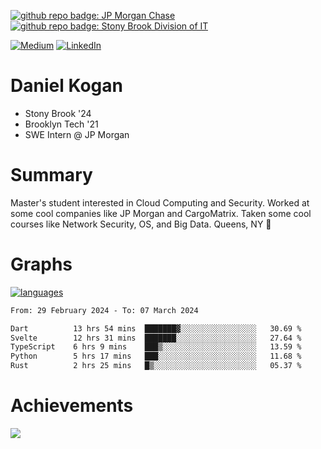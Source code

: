 [![github repo badge: JP Morgan Chase](https://img.shields.io/badge/JP_Morgan_Chase--181717?color=blue)](https://careers.jpmorgan.com/in/en/students/programs/software-engineer-summer?search=&tags=location__Americas__UnitedStatesofAmerica)
[![github repo badge: Stony Brook Division of IT](https://img.shields.io/badge/Stony%20Brook%20Division%20of%20IT--181717?color=red)](https://it.stonybrook.edu/)

[![Medium](https://img.shields.io/badge/Medium-12100E?logo=medium&logoColor=white)](https://medium.com/@danielkoganx) [![LinkedIn](https://img.shields.io/badge/LinkedIn-%230077B5.svg?logo=linkedin&logoColor=white)](https://linkedin.com/in/danielkogan123)
# Daniel Kogan

- Stony Brook '24
- Brooklyn Tech '21
- SWE Intern @ JP Morgan

# Summary

Master's student interested in Cloud Computing and Security. Worked at some cool companies like JP Morgan and CargoMatrix. Taken some cool courses like Network Security, OS, and Big Data. Queens, NY 📍


# Graphs

<div style="width: 100%">

[![languages](https://github-readme-stats.vercel.app/api/top-langs/?username=daminals&langs_count=8&hide=html&layout=compact)](https://github-readme-stats.vercel.app/api/top-langs/?username=daminals&langs_count=8&hide=html&layout=compact)
</div>

<!--START_SECTION:waka-->

```txt
From: 29 February 2024 - To: 07 March 2024

Dart          13 hrs 54 mins  ███████▓░░░░░░░░░░░░░░░░░   30.69 %
Svelte        12 hrs 31 mins  ███████░░░░░░░░░░░░░░░░░░   27.64 %
TypeScript    6 hrs 9 mins    ███▒░░░░░░░░░░░░░░░░░░░░░   13.59 %
Python        5 hrs 17 mins   ███░░░░░░░░░░░░░░░░░░░░░░   11.68 %
Rust          2 hrs 25 mins   █▒░░░░░░░░░░░░░░░░░░░░░░░   05.37 %
```

<!--END_SECTION:waka-->

# Achievements 

![](https://github-profile-trophy.vercel.app/?username=daminals&theme=onestar&no-frame=true&no-bg=false&margin-w=4)
